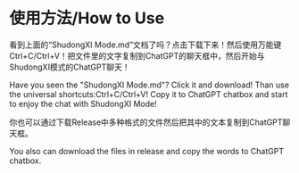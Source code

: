 # 使用方法/How to Use
看到上面的“ShudongXI Mode.md”文档了吗？点击下载下来！然后使用万能键Ctrl+C/Ctrl+V！把文件里的文字复制到ChatGPT的聊天框中，然后开始与ShudongXI模式的ChatGPT聊天！

Have you seen the "ShudongXI Mode.md"? Click it and download! Than use the universal shortcuts:Ctrl+C/Ctrl+V! Copy it to ChatGPT chatbox and start to enjoy the chat with ShudongXI Mode!

你也可以通过下载Release中多种格式的文件然后把其中的文本复制到ChatGPT聊天框。

You also can download the files in release and copy the words to ChatGPT chatbox.
